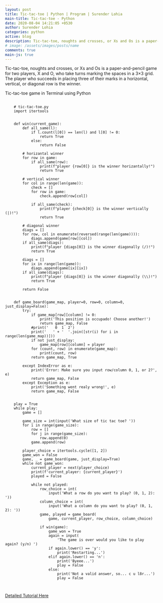 ```yaml
---
layout: post
title: Tic-tac-toe | Python | Program | Surender Lohia
main-title: Tic-tac-toe - Python
date: 2020-08-04 14:21:05 +0530
author: Surender Lohia
categories: python
active: blog
description: Tic-tac-toe, noughts and crosses, or Xs and Os is a paper-and-pencil game for two players, X and O, who take turns marking the spaces in a 3×3 grid. The player who succeeds in placing three of their marks in a horizontal, vertical, or diagonal row is the winner.
# image: /assets/images/posts/name
comments: true
main-js: true
---
```


Tic-tac-toe, noughts and crosses, or Xs and Os is a paper-and-pencil game for two players, X and O, who take turns marking the spaces in a 3×3 grid. The player who succeeds in placing three of their marks in a horizontal, vertical, or diagonal row is the winner.

Tic-tac-toe game in Terminal using Python

<pre>
  <code class="language-js">
    # tic-tac-toe.py
    import itertools


    def win(current_game):
        def all_same(l):
            if l.count(l[0]) == len(l) and l[0] != 0:
                return True
            else:
                return False

        # horizantal winner
        for row in game:
            if all_same(row):
                print(f"player {row[0]} is the winner horizantally!")
                return True

        # vertical winner
        for col in range(len(game)):
            check = []
            for row in game:
                check.append(row[col])

            if all_same(check):
                print(f"player {check[0]} is the winner vertically (|)!")
                return True

        # diagonal winner
        diags = []
        for row, col in enumerate(reversed(range(len(game)))):
            diags.append(game[row][col])
        if all_same(diags):
            print(f"player {diags[0]} is the winner diagonally (/)!")
            return True

        diags = []
        for ix in range(len(game)):
            diags.append(game[ix][ix])
        if all_same(diags):
            print(f"player {diags[0]} is the winner diagonally (\\)!")
            return True

        return False


    def game_board(game_map, player=0, row=0, column=0, just_display=False):
        try:
            if game_map[row][column] != 0:
                print('This position is occupado! Choose another!')
                return game_map, False
            #print('   0  1  2')
            print('   ' + '  '.join([str(i) for i in range(len(game_map))]))
            if not just_display:
                game_map[row][column] = player
            for (count, row) in enumerate(game_map):
                print(count, row)
            return game_map, True

        except IndexError as e:
            print('Error: Make sure you input row/column 0, 1, or 2?',  e)
            return game_map, False
        except Exception as e:
            print('Something went realy wrong!', e)
            return game_map, False


    play = True
    while play:
        game = []

        game_size = int(input('What size of tic tac toe? '))
        for i in range(game_size):
            row = []
            for j in range(game_size):
                row.append(0)
            game.append(row)

        player_choice = itertools.cycle([1, 2])
        game_won = False
        game, _ = game_board(game, just_display=True)
        while not game_won:
            current_player = next(player_choice)
            print(f'current_player: {current_player}')
            played = False

            while not played:
                row_choice = int(
                    input('What a row do you want to play? (0, 1, 2): '))
                column_choice = int(
                    input('What a column do you want to play? (0, 1, 2): '))
                game, played = game_board(
                    game, current_player, row_choice, column_choice)

                if win(game):
                    game_won = True
                    again = input(
                        'The game is over would you like to play again? (y/n) ')
                    if again.lower() == 'y':
                        print('Restarting...')
                    elif again.lower() == 'n':
                        print('Byeee...')
                        play = False
                    else:
                        print('Not a valid answer, so... c u l8r...')
                        play = False

  </code>
</pre>

[Detailed Tutorial Here](https://www.youtube.com/watch?v=tf3ezjeTpfI)
